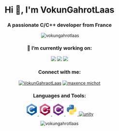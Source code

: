 <div align="center">

<h1>Hi 👋, I'm VokunGahrotLaas</h1>
<h3>A passionate C/C++ developer from France</h3>

<p>&nbsp;<img src="https://github-readme-stats.vercel.app/api?username=vokungahrotlaas&show_icons=true&locale=en&theme=midnight-purple&count_private=true&include_all_commits=true" alt="vokungahrotlaas" /></p>

<h3> 🔭 I’m currently working on: </h3>
<a href="https://github.com/VokunGahrotLaas/scplib"><img src="https://github-readme-stats.vercel.app/api/pin/?username=VokunGahrotLaas&repo=scplib&show_icons=true&locale=en&theme=midnight-purple&show_owner=true" /></a>
<a href="https://github.com/VokunGahrotLaas/scpshell"><img src="https://github-readme-stats.vercel.app/api/pin/?username=VokunGahrotLaas&repo=scpshell&show_icons=true&locale=en&theme=midnight-purple&show_owner=true" /></a>
<a href="https://github.com/VokunGahrotLaas/OCR"><img src="https://github-readme-stats.vercel.app/api/pin/?username=VokunGahrotLaas&repo=OCR&show_icons=true&locale=en&theme=midnight-purple&show_owner=true" /></a>

<h3>Connect with me:</h3>
<p>
<a href="https://twitter.com/VokunGahrotLaas" target="blank"><img align="center" src="https://raw.githubusercontent.com/rahuldkjain/github-profile-readme-generator/master/src/images/icons/Social/twitter.svg" alt="VokunGahraotLaas" height="30" width="40" /></a>
<a href="https://linkedin.com/in/maxence-michot-58a502200" target="blank"><img align="center" src="https://raw.githubusercontent.com/rahuldkjain/github-profile-readme-generator/master/src/images/icons/Social/linked-in-alt.svg" alt="maxence michot" height="30" width="40" /></a>
</p>

<h3>Languages and Tools:</h3>
<p> <a href="https://www.cprogramming.com/" target="_blank"> <img src="https://raw.githubusercontent.com/devicons/devicon/master/icons/c/c-original.svg" alt="c" width="40" height="40"/> </a> <a href="https://www.w3schools.com/cpp/" target="_blank"> <img src="https://raw.githubusercontent.com/devicons/devicon/master/icons/cplusplus/cplusplus-original.svg" alt="cplusplus" width="40" height="40"/> </a> <a href="https://www.w3schools.com/cs/" target="_blank"> <img src="https://raw.githubusercontent.com/devicons/devicon/master/icons/csharp/csharp-original.svg" alt="csharp" width="40" height="40"/> </a> <a href="https://www.python.org" target="_blank"> <img src="https://raw.githubusercontent.com/devicons/devicon/master/icons/python/python-original.svg" alt="python" width="40" height="40"/> </a> <a href="https://unity.com/" target="_blank"> <img src="https://www.vectorlogo.zone/logos/unity3d/unity3d-icon.svg" alt="unity" width="40" height="40"/> </a> </p>

<p><img src="https://github-readme-stats.vercel.app/api/top-langs?username=vokungahrotlaas&show_icons=true&locale=en&theme=midnight-purple&count_private=true&layout=compact&langs_count=10" alt="vokungahrotlaas" /></p>
</div>
